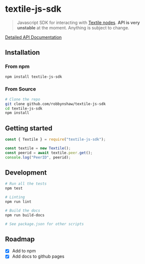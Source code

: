 # textile-js-sdk

> Javascript SDK for interacting with [Textile nodes](github/textileio/textile-go).
> **API is very unstable** at the moment. Anything is subject to change.

[Detailed API Documentation](https://robbynshaw.github.io/textile-js-sdk/textile-js-sdk/0.1.0/)

## Installation

### From npm

```sh
npm install textile-js-sdk
```

### From Source

```sh
# Clone the repo
git clone github.com/robbynshaw/textile-js-sdk
cd textile-js-sdk
npm install
```

## Getting started

```js
const { Textile } = require("textile-js-sdk");

const textile = new Textile();
const peerid = await textile.peer.get();
console.log("PeerID", peerid);
```

## Development

```sh
# Run all the tests
npm test

# Linting
npm run lint

# Build the docs
npm run build-docs

# See package.json for other scripts
```

## Roadmap

- [x] Add to npm
- [x] Add docs to github pages
